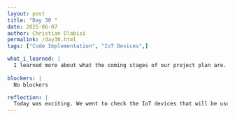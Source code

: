 ```yaml
---
layout: post
title: "Day 30 "
date: 2025-06-07
author: Christian Olabisi
permalink: /day30.html
tags: ["Code Implementation", "IoT Devices",]

what_i_learned: |
  I learned more about what the coming stages of our project plan are. Also learned about what we hope will come. We hope that once we get better accuracy from testing and training, we can convert the Python code to C++. I also learned that if that doesn't work out, our plan B will be to take that Python code and run it directly to the IoT device, but we would rather convert to C++ since it's easier for the devices. I also learned that with the IoT devices, when we upload the code to them. The device would only have to run the test and skip the training step.
   
blockers: |
  No blockers

reflection: |
  Today was exciting. We went to check the IoT devices that will be used when we are done with code implementation and cross-checked that they were working in the lab. I felt like a kid in a candy store, and also felt like it was Christmas once I saw all the devices and what the final look of everything would be when they come together.
---
```


